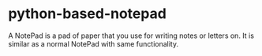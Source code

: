# python-based-notepad
A NotePad is a pad of paper that you use for writing notes or letters on. It is similar as a normal NotePad with same functionality.

